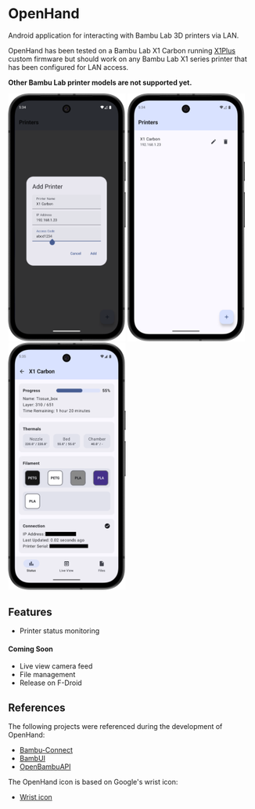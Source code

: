 # OpenHand

Android application for interacting with Bambu Lab 3D printers via LAN.

OpenHand has been tested on a Bambu Lab X1 Carbon running [X1Plus](https://github.com/X1Plus/X1Plus) 
custom firmware but should work on any Bambu Lab X1 series printer that has been configured for LAN access. 

**Other Bambu Lab printer models are not supported yet.**

<img src="screenshots/add_printer.png" alt="Add Printer" width="240"/> <img src="screenshots/printer_list.png" alt="Printer List" width="240"/> <img src="screenshots/status_tab.png" alt="Status Tab" width="240"/>

## Features

- Printer status monitoring

#### Coming Soon

- Live view camera feed
- File management
- Release on F-Droid

## References

The following projects were referenced during the development of OpenHand:
- [Bambu-Connect](https://github.com/mattcar15/bambu-connect)
- [BambUI](https://github.com/fidoriel/BambUI)
- [OpenBambuAPI](https://github.com/Doridian/OpenBambuAPI)

The OpenHand icon is based on Google's wrist icon:
- [Wrist icon](https://fonts.gstatic.com/s/i/short-term/release/materialsymbolsoutlined/wrist/default/24px.xml)
